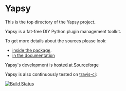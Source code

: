Yapsy
=====

This is the top directory of the Yapsy project.

Yapsy is a fat-free DIY Python plugin management toolkit.

To get more details about the sources please look: 
  * [inside the package](./package/README.txt).
  * [in the documentation](http://yapsy.sourceforge.net/)


Yapsy's development is [hosted at Sourceforge](http://sourceforge.net/projects/yapsy/)

Yapsy is also continuously tested on [travis-ci](https://travis-ci.org):

[![Build Status](https://travis-ci.org/tibonihoo/yapsy.png?branch=master)](https://travis-ci.org/tibonihoo/yapsy)


